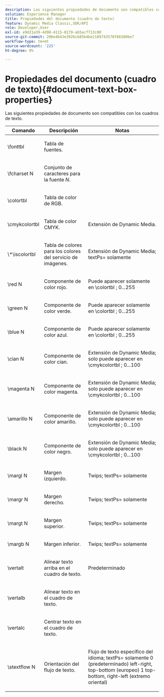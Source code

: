 ```yaml
---
description: Las siguientes propiedades de documento son compatibles con los cuadros de texto.
solution: Experience Manager
title: Propiedades del documento (cuadro de texto)
feature: Dynamic Media Classic,SDK/API
role: Developer,User
exl-id: e9d21a39-4d98-4115-8179-ab5acf713c80
source-git-commit: 206e4643e3926cb85b4be2189743578f88180be7
workflow-type: tm+mt
source-wordcount: '225'
ht-degree: 0%

---
```


# Propiedades del documento (cuadro de texto){#document-text-box-properties}

Las siguientes propiedades de documento son compatibles con los cuadros de texto.

<table id="table_8E1DF8E6BD894D7A9ACFC839918E2315"> 
 <thead> 
  <tr> 
   <th class="entry"> <b>Comando</b> </th> 
   <th class="entry"> <b>Descripción</b> </th> 
   <th class="entry"> <b>Notas</b> </th> 
  </tr> 
 </thead>
 <tbody> 
  <tr> 
   <td> <span class="codeph"> \fonttbl </span> </td> 
   <td> <p>Tabla de fuentes. </p> </td> 
   <td> <p> </p> </td> 
  </tr> 
  <tr> 
   <td> <span class="codeph"> \fcharset <span class="varname"> N </span> </span> </td> 
   <td> <p>Conjunto de caracteres para la fuente <i>N</i>. </p> </td> 
   <td> <p> </p> </td> 
  </tr> 
  <tr> 
   <td> <span class="codeph"> \colortbl </span> </td> 
   <td> <p>Tabla de color de RGB. </p> </td> 
   <td> <p> </p> </td> 
  </tr> 
  <tr> 
   <td> <span class="codeph"> \cmykcolortbl </span> </td> 
   <td> <p>Tabla de color CMYK. </p> </td> 
   <td> <p>Extensión de Dynamic Media. </p> </td> 
  </tr> 
  <tr> 
   <td> <span class="codeph"> \*\iscolortbl </span> </td> 
   <td> <p>Tabla de colores para los colores del servicio de imágenes. </p> </td> 
   <td> <p>Extensión de Dynamic Media; <span class="codeph"> textPs= </span> solamente </p> </td> 
  </tr> 
  <tr> 
   <td> <span class="codeph"> \red <span class="varname"> N </span> </span> </td> 
   <td> <p>Componente de color rojo. </p> </td> 
   <td> <p>Puede aparecer solamente en <span class="codeph"> \colortbl </span>; 0...255 </p> </td> 
  </tr> 
  <tr> 
   <td> <span class="codeph"> \green <span class="varname"> N </span> </span> </td> 
   <td> <p>Componente de color verde. </p> </td> 
   <td> <p>Puede aparecer solamente en <span class="codeph"> \colortbl </span>; 0...255 </p> </td> 
  </tr> 
  <tr> 
   <td> <span class="codeph"> \blue <span class="varname"> N </span> </span> </td> 
   <td> <p>Componente de color azul. </p> </td> 
   <td> <p>Puede aparecer solamente en <span class="codeph"> \colortbl </span>; 0...255 </p> </td> 
  </tr> 
  <tr> 
   <td> <span class="codeph"> \cian <span class="varname"> N </span> </span> </td> 
   <td> <p>Componente de color cian. </p> </td> 
   <td> <p>Extensión de Dynamic Media; solo puede aparecer en <span class="codeph"> \cmykcolortbl </span>; 0...100 </p> </td> 
  </tr> 
  <tr> 
   <td> <span class="codeph"> \magenta <span class="varname"> N </span> </span> </td> 
   <td> <p>Componente de color magenta. </p> </td> 
   <td> <p>Extensión de Dynamic Media; solo puede aparecer en <span class="codeph"> \cmykcolortbl </span>; 0...100 </p> </td> 
  </tr> 
  <tr> 
   <td> <span class="codeph"> \amarillo <span class="varname"> N </span> </span> </td> 
   <td> <p>Componente de color amarillo. </p> </td> 
   <td> <p>Extensión de Dynamic Media; solo puede aparecer en <span class="codeph"> \cmykcolortbl </span>; 0...100 </p> </td> 
  </tr> 
  <tr> 
   <td> <span class="codeph"> \black <span class="varname"> N </span> </span> </td> 
   <td> <p>Componente de color negro. </p> </td> 
   <td> <p>Extensión de Dynamic Media; solo puede aparecer en <span class="codeph"> \cmykcolortbl </span>; 0...100 </p> </td> 
  </tr> 
  <tr> 
   <td> <span class="codeph"> \margl <span class="varname"> N </span> </span> </td> 
   <td> <p>Margen izquierdo. </p> </td> 
   <td> <p>Twips; <span class="codeph"> textPs= </span> solamente </p> </td> 
  </tr> 
  <tr> 
   <td> <span class="codeph"> \margr <span class="varname"> N </span> </span> </td> 
   <td> <p>Margen derecho. </p> </td> 
   <td> <p>Twips; <span class="codeph"> textPs= </span> solamente </p> </td> 
  </tr> 
  <tr> 
   <td> <span class="codeph"> \margt <span class="varname"> N </span> </span> </td> 
   <td> <p>Margen superior. </p> </td> 
   <td> <p>Twips; <span class="codeph"> textPs= </span> solamente </p> </td> 
  </tr> 
  <tr> 
   <td> <span class="codeph"> \margb <span class="varname"> N </span> </span> </td> 
   <td> <p>Margen inferior. </p> </td> 
   <td> <p>Twips; <span class="codeph"> textPs= </span> solamente </p> </td> 
  </tr> 
  <tr> 
   <td> <span class="codeph"> \vertalt </span> </td> 
   <td> <p>Alinear texto arriba en el cuadro de texto. </p> </td> 
   <td> <p>Predeterminado </p> </td> 
  </tr> 
  <tr> 
   <td> <span class="codeph"> \vertalb </span> </td> 
   <td> <p>Alinear texto en el cuadro de texto. </p> </td> 
   <td> <p> </p> </td> 
  </tr> 
  <tr> 
   <td> <span class="codeph"> \vertalc </span> </td> 
   <td> <p>Centrar texto en el cuadro de texto. </p> </td> 
   <td> <p> </p> </td> 
  </tr> 
  <tr> 
   <td> <span class="codeph"> \stextflow <span class="varname"> N </span> </span> </td> 
   <td> <p>Orientación del flujo de texto. </p> </td> 
   <td> <p>Flujo de texto específico del idioma; <span class="codeph"> textPs= </span> solamente 0 (predeterminado) left-right, top-bottom (europeo) 1 top-bottom, right-left (extremo oriental) </p> </td> 
  </tr> 
 </tbody> 
</table>
